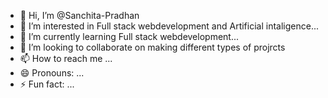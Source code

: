 - 👋 Hi, I’m @Sanchita-Pradhan
- 👀 I’m interested in Full stack webdevelopment and Artificial intaligence...
- 🌱 I’m currently learning Full stack webdevelopment...
- 💞️ I’m looking to collaborate on making different types of projrcts
- 📫 How to reach me  ...
- 😄 Pronouns: ...
- ⚡ Fun fact: ...

<!---
Sanchita-Pradhan/Sanchita-Pradhan is a ✨ special ✨ repository because its `README.md` (this file) appears on your GitHub profile.
You can click the Preview link to take a look at your changes.
--->
